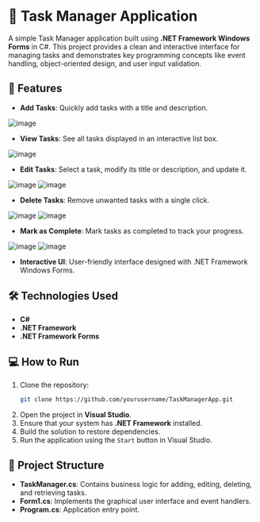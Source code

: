 # 📝 Task Manager Application  

A simple Task Manager application built using **.NET Framework Windows Forms** in C#. This project provides a clean and interactive interface for managing tasks and demonstrates key programming concepts like event handling, object-oriented design, and user input validation. 

## 🚀 Features  
- **Add Tasks**: Quickly add tasks with a title and description.

![image](https://github.com/user-attachments/assets/8cec95f7-05b7-4f5e-92fa-9c74704b510c)
  
- **View Tasks**: See all tasks displayed in an interactive list box.

![image](https://github.com/user-attachments/assets/07afcdae-7a26-403c-a80c-129de43ae5a3)

- **Edit Tasks**: Select a task, modify its title or description, and update it.

![image](https://github.com/user-attachments/assets/fa9dcb4d-ca95-47e2-b677-d939911c9390)
![image](https://github.com/user-attachments/assets/ca18d504-c47d-493e-96af-bb1bbe9c7f4a)

- **Delete Tasks**: Remove unwanted tasks with a single click.

![image](https://github.com/user-attachments/assets/3b3402bc-1304-4fb8-92de-7805ba40ca4d)
![image](https://github.com/user-attachments/assets/d1f1329f-528c-4557-845d-be68373a6874)

- **Mark as Complete**: Mark tasks as completed to track your progress.

![image](https://github.com/user-attachments/assets/de580cf8-1d91-4c74-a123-2646c7f18ea5)
![image](https://github.com/user-attachments/assets/4722851d-cc1a-4e53-8147-a4b748e630e1)

- **Interactive UI**: User-friendly interface designed with .NET Framework Windows Forms.  

## 🛠️ Technologies Used  
- **C#**  
- **.NET Framework**  
- **.NET Framework Forms**  

## 💻 How to Run  
1. Clone the repository:  
   ```bash  
   git clone https://github.com/yourusername/TaskManagerApp.git  
   ```  
2. Open the project in **Visual Studio**.  
3. Ensure that your system has **.NET Framework** installed.  
4. Build the solution to restore dependencies.  
5. Run the application using the `Start` button in Visual Studio.  

## 📂 Project Structure  
- **TaskManager.cs**: Contains business logic for adding, editing, deleting, and retrieving tasks.  
- **Form1.cs**: Implements the graphical user interface and event handlers.  
- **Program.cs**: Application entry point.  
